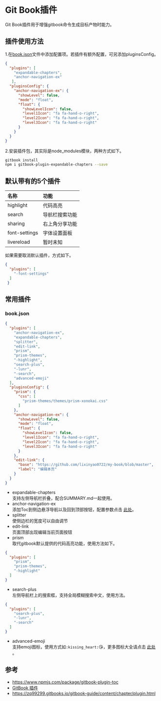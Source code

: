 # Git Book插件

Git Book插件用于增强gitbook命令生成目标产物时能力。

## 插件使用方法

1.在[book.json](book.json.md)文件中添加配置项。若插件有额外配置，可另添加pluginsConfig。

```json
{
  "plugins": [
    "expandable-chapters",
    "anchor-navigation-ex"
   ],
  "pluginsConfig": {
    "anchor-navigation-ex": {
      "showLevel": false,
      "mode": "float",
      "float": {
        "showLevelIcon": false,
        "level1Icon": "fa fa-hand-o-right",
        "level2Icon": "fa fa-hand-o-right",
        "level3Icon": "fa fa-hand-o-right"
      }
    }
  }
}
```

2.安装插件包，其实际是node_modules模块，两种方式如下。

```bash
gitbook install
npm i gitbook-plugin-expandable-chapters --save
```


## 默认带有的5个插件

| 名称          | 功能         |
|:--------------|:-------------|
| highlight     | 代码高亮      |
| search        | 导航栏搜索功能 |
| sharing       | 右上角分享功能 |
| font-settings | 字体设置面板  |
| livereload    | 暂时未知      |

如果需要取消默认插件，方式如下。

```json
{
  "plugins": [
    "-font-settings"
  ]
 }
```

## 常用插件

### book.json

```json
{
  "plugins": [
    "anchor-navigation-ex",
    "expandable-chapters",
    "splitter",
    "edit-link",
    "prism",
    "prism-themes",
    "-highlight",
    "search-plus",
    "-lunr",
    "-search",
    "advanced-emoji"
  ],
  "pluginsConfig": {
    "prism": {
      "css": [
        "prism-themes/themes/prism-xonokai.css"
      ]
    },
    "anchor-navigation-ex": {
      "showLevel": false,
      "mode": "float",
      "float": {
        "showLevelIcon": false,
        "level1Icon": "fa fa-hand-o-right",
        "level2Icon": "fa fa-hand-o-right",
        "level3Icon": "fa fa-hand-o-right"
      }
    },
    "edit-link": {
      "base": "https://github.com/lixinyao0722/my-book/blob/master",
      "label": "编辑本页"
    }
  }
}
```

- expandable-chapters  
  支持左侧导航栏折叠，配合SUMMARY.md一起使用。
- anchor-navigation-ex  
  添加Toc到侧边悬浮导航以及回到顶部按钮，配置参数点击
  [此处](https://github.com/zq99299/gitbook-plugin-anchor-navigation-ex/blob/master/doc/config.md)。
- splitter  
  使侧边栏的宽度可以自由调节
- edit-link  
  页面顶部出现编辑当前页面按钮
- prism  
  取代gitbook默认提供的代码高亮功能，使用方法如下。

```json
{
  "plugins": [
    "prism",
    "prism-themes",
    "-highlight"
  ]
}
```

- search-plus  
  左侧导航栏上的搜索框，支持全局模糊搜索中文，使用方法。

```json
{
  "plugins": [
    "search-plus",
    "-lunr",
    "-search"
  ]
}
```

- advanced-emoji  
  支持emoji图标，使用方式如`:kissing_heart:`:kissing_heart:，更多图标大全请点击
  [此处](https://www.webpagefx.com/tools/emoji-cheat-sheet/) 。

## 参考

- https://www.npmjs.com/package/gitbook-plugin-toc
- [GitBook 插件](http://gitbook.zhangjikai.com/plugins.html)
- https://zq99299.gitbooks.io/gitbook-guide/content/chapter/plugin.html
